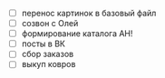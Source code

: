 - [ ] перенос картинок в базовый файл
- [ ] созвон с Олей
- [ ] формирование каталога АН!
- [ ] посты в ВК
- [ ] сбор заказов
- [ ] выкуп ковров
